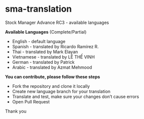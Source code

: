 # sma-translation
Stock Manager Advance RC3 - available languages

__Available Languages__ (Complete/Partial)
+ English -  default language
+ Spanish - translated by Ricardo Ramírez R.
+ Thai - translated by Mark Elayan
+ Vietnamese - translated by LÊ THẾ VINH
+ German - translated by Patrick
+ Arabic - translated by Azmat Mehmood

__You can contribute, please follow these steps__
* Fork the repository and clone it locally
* Create new language branch for your translation
* Translate and test, make sure your changes don’t cause errors
* Open Pull Request

Thank you
